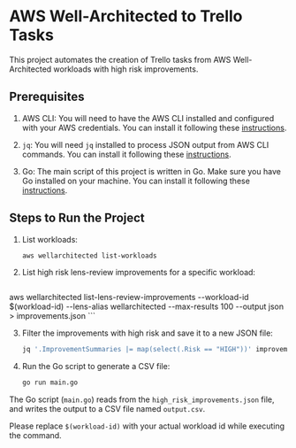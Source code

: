 # AWS Well-Architected to Trello Tasks

This project automates the creation of Trello tasks from AWS Well-Architected workloads with high risk improvements.

## Prerequisites

1. AWS CLI: You will need to have the AWS CLI installed and configured with your AWS credentials. You can install it following these [instructions](https://docs.aws.amazon.com/cli/latest/userguide/cli-chap-install.html).

2. `jq`: You will need `jq` installed to process JSON output from AWS CLI commands. You can install it following these [instructions](https://stedolan.github.io/jq/download/).

3. Go: The main script of this project is written in Go. Make sure you have Go installed on your machine. You can install it following these [instructions](https://golang.org/doc/install).

## Steps to Run the Project

1. List workloads:

    ```bash
    aws wellarchitected list-workloads
    ```

2. List high risk lens-review improvements for a specific workload:

    ```bash
aws wellarchitected list-lens-review-improvements --workload-id $(workload-id) --lens-alias wellarchitected --max-results 100 --output json  > improvements.json
    ```

3. Filter the improvements with high risk and save it to a new JSON file:

    ```bash
    jq '.ImprovementSummaries |= map(select(.Risk == "HIGH"))' improvements.json > high_risk_improvements.json
    ```

4. Run the Go script to generate a CSV file:

    ```bash
    go run main.go
    ```

The Go script (`main.go`) reads from the `high_risk_improvements.json` file, and writes the output to a CSV file named `output.csv`.

Please replace `$(workload-id)` with your actual workload id while executing the command.
